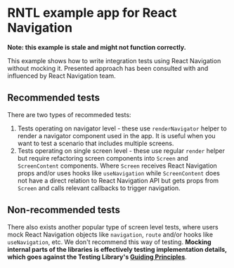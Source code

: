 # RNTL example app for React Navigation

**Note: this example is stale and might not function correctly.**

This example shows how to write integration tests using React Navigation without mocking it. Presented approach has been consulted with and influenced by React Navigation team.

## Recommended tests

There are two types of recommeded tests:

1. Tests operating on navigator level - these use `renderNavigator` helper to render a navigator component used in the app. It is useful when you want to test a scenario that includes multiple screens.
2. Tests operating on single screen level - these use regular `render` helper but require refactoring screen components into `Screen` and `ScreenContent` components. Where `Screen` receives React Navigation props and/or uses hooks like `useNavigation` while `ScreenContent` does not have a direct relation to React Navigation API but gets props from `Screen` and calls relevant callbacks to trigger navigation.

## Non-recommended tests

There also exists another popular type of screen level tests, where users mock React Navigation objects like `navigation`, `route` and/or hooks like `useNavigation`, etc. We don't recommend this way of testing. **Mocking internal parts of the libraries is effectively testing implementation details, which goes against the Testing Library's [Guiding Principles](https://testing-library.com/docs/guiding-principles/)**.
